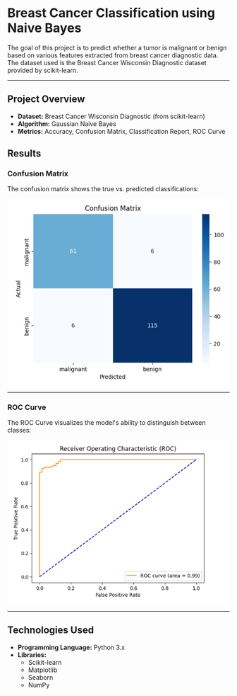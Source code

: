 # **Breast Cancer Classification using Naive Bayes**  

The goal of this project is to predict whether a tumor is malignant or benign based on various features extracted from breast cancer diagnostic data. The dataset used is the Breast Cancer Wisconsin Diagnostic dataset provided by scikit-learn.

---

## **Project Overview**  
- **Dataset:** Breast Cancer Wisconsin Diagnostic (from scikit-learn)  
- **Algorithm:** Gaussian Naive Bayes  
- **Metrics:** Accuracy, Confusion Matrix, Classification Report, ROC Curve  

## **Results**  

### **Confusion Matrix**  
The confusion matrix shows the true vs. predicted classifications:  

![Confusion Matrix](/Confusion_Matrix.png)  

---

### **ROC Curve**  
The ROC Curve visualizes the model's ability to distinguish between classes:  

![ROC Curve](/ROC_Curve.png)  

---

## **Technologies Used**  

- **Programming Language:** Python 3.x  
- **Libraries:**  
  - Scikit-learn  
  - Matplotlib  
  - Seaborn  
  - NumPy  
